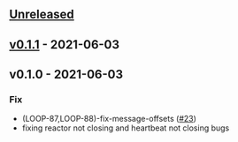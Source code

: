 <a name="unreleased"></a>
## [Unreleased]


<a name="v0.1.1"></a>
## [v0.1.1] - 2021-06-03

<a name="v0.1.0"></a>
## v0.1.0 - 2021-06-03
### Fix
- (LOOP-87,LOOP-88)-fix-message-offsets ([#23](https://github.com/Loophole-Labs/frisbee/issues/23))
- fixing reactor not closing and heartbeat not closing bugs


[Unreleased]: https://github.com/Loophole-Labs/frisbee/compare/v0.1.1...HEAD
[v0.1.1]: https://github.com/Loophole-Labs/frisbee/compare/v0.1.0...v0.1.1

